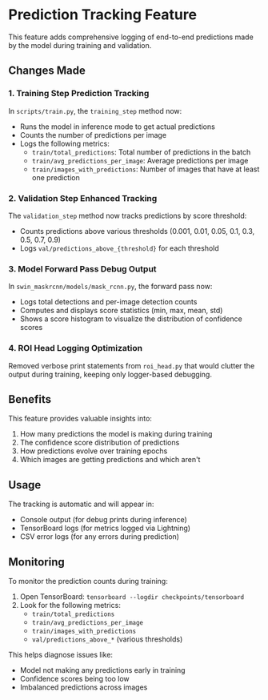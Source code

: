 # Prediction Tracking Feature

This feature adds comprehensive logging of end-to-end predictions made by the model during training and validation.

## Changes Made

### 1. Training Step Prediction Tracking

In `scripts/train.py`, the `training_step` method now:
- Runs the model in inference mode to get actual predictions
- Counts the number of predictions per image
- Logs the following metrics:
  - `train/total_predictions`: Total number of predictions in the batch
  - `train/avg_predictions_per_image`: Average predictions per image
  - `train/images_with_predictions`: Number of images that have at least one prediction

### 2. Validation Step Enhanced Tracking

The `validation_step` method now tracks predictions by score threshold:
- Counts predictions above various thresholds (0.001, 0.01, 0.05, 0.1, 0.3, 0.5, 0.7, 0.9)
- Logs `val/predictions_above_{threshold}` for each threshold

### 3. Model Forward Pass Debug Output

In `swin_maskrcnn/models/mask_rcnn.py`, the forward pass now:
- Logs total detections and per-image detection counts
- Computes and displays score statistics (min, max, mean, std)
- Shows a score histogram to visualize the distribution of confidence scores

### 4. ROI Head Logging Optimization

Removed verbose print statements from `roi_head.py` that would clutter the output during training, keeping only logger-based debugging.

## Benefits

This feature provides valuable insights into:
1. How many predictions the model is making during training
2. The confidence score distribution of predictions
3. How predictions evolve over training epochs
4. Which images are getting predictions and which aren't

## Usage

The tracking is automatic and will appear in:
- Console output (for debug prints during inference)
- TensorBoard logs (for metrics logged via Lightning)
- CSV error logs (for any errors during prediction)

## Monitoring

To monitor the prediction counts during training:
1. Open TensorBoard: `tensorboard --logdir checkpoints/tensorboard`
2. Look for the following metrics:
   - `train/total_predictions`
   - `train/avg_predictions_per_image`
   - `train/images_with_predictions`
   - `val/predictions_above_*` (various thresholds)

This helps diagnose issues like:
- Model not making any predictions early in training
- Confidence scores being too low
- Imbalanced predictions across images